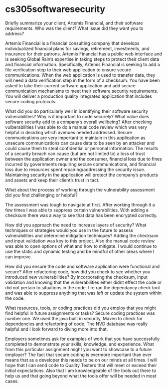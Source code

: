 # cs305softwaresecurity

Briefly summarize your client, Artemis Financial, and their software requirements. Who was the client? What issue did they want you to address?

  Artemis Financial is a financial consulting company that develops individualized financial plans for savings, retirement, investments, and insurance for their patrons. Artemis Financial has a public web interface and is seeking Global Rain’s expertise in taking steps to protect their client data and financial information. Specifically, Artemis Financial is seeking to add a file verification step to their web application to ensure secure communications. When the web application is used to transfer data, they will need a data verification step in the form of a checksum. You have been asked to take their current software application and add secure communication mechanisms to meet their software security requirements. You will deliver a production quality integrated application that includes secure coding protocols.

What did you do particularly well in identifying their software security vulnerabilities? Why is it important to code securely? What value does software security add to a company’s overall wellbeing?
  After checking vulberabilities I was able to do a manual code review which was very helpful in deciding which avenues needed addressed. Secure communications are very important to maintain in this application as unsecure communications can cause data to be seen by an attacker and could cause them to steal confidential or personal information. The results of a security breach can cause (but are not limited to) a loss of trust between the application owner and the consumer, financial loss due to fines incurred by governments requiring secure communications, and financial loss due to resources spent repairing/addressing the security issue. Maintaining security in the application will protect the company’s products and assets and keep their client’s trust in tact.


What about the process of working through the vulnerability assessment did you find challenging or helpful?

  The assessment was tough to navigate at first. After working through it a few times I was able to suppress certain vulnerabilities. With adding a checksum there was a way to see that data has been encrypted correctly.

How did you approach the need to increase layers of security? What techniques or strategies would you use in the future to assess vulnerabilities and determine mitigation techniques?
  Adding the checksum and input validation was key to this project. Also the manual code review was able to open options of what and how to mitigate. I would continue to use the static and dynamic testing and be mindful of other areas where I can improve.

How did you ensure the code and software application were functional and secure? After refactoring code, how did you check to see whether you introduced new vulnerabilities?
  By incorporating the checksum, input validation and knowing that the vulnerabilities either didnt effect the code or did not pertain to situations in the code. I re ran the dependancy check tool and was able to suppress anything that was left or update the system within the code.

What resources, tools, or coding practices did you employ that you might find helpful in future assignments or tasks?
  Secure coding practices was number one. We used the java built in security, Maven to check for dependencies and refactoring of code. The NVD database was really helpful and I look forward to diving more into that.

Employers sometimes ask for examples of work that you have successfully completed to demonstrate your skills, knowledge, and experience. What from this particular assignment might you want to showcase to a future employer?
  The fact that secure coding is evermore important than ever means that as a developer this needs to be on our minds at all times. I will hope that I can send code to Quality Testers that will meet or exceed their initial expectations. Also that I am knowledgeable of the tools out there to help us and that going beyond what the tools offer will be needed in most cases.
